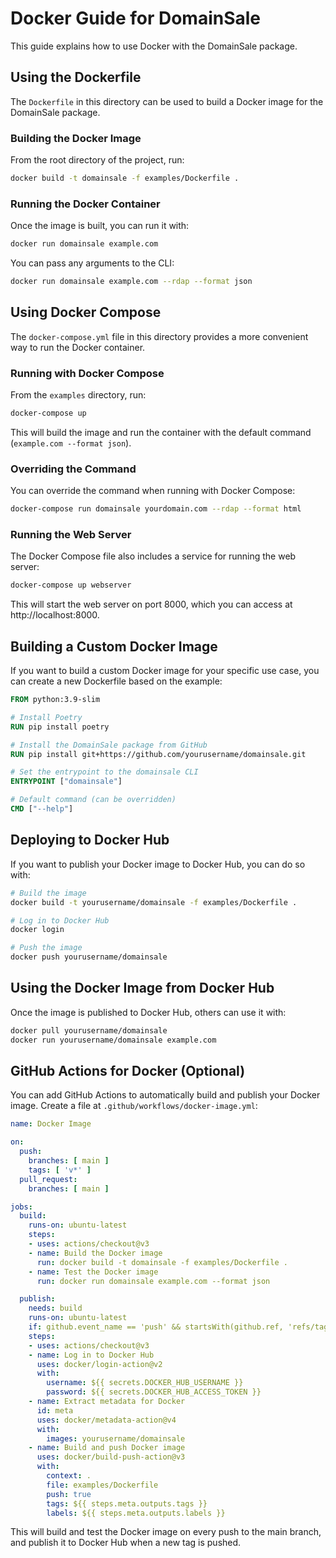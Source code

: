 # Docker Guide for DomainSale

This guide explains how to use Docker with the DomainSale package.

## Using the Dockerfile

The `Dockerfile` in this directory can be used to build a Docker image for the DomainSale package.

### Building the Docker Image

From the root directory of the project, run:

```bash
docker build -t domainsale -f examples/Dockerfile .
```

### Running the Docker Container

Once the image is built, you can run it with:

```bash
docker run domainsale example.com
```

You can pass any arguments to the CLI:

```bash
docker run domainsale example.com --rdap --format json
```

## Using Docker Compose

The `docker-compose.yml` file in this directory provides a more convenient way to run the Docker container.

### Running with Docker Compose

From the `examples` directory, run:

```bash
docker-compose up
```

This will build the image and run the container with the default command (`example.com --format json`).

### Overriding the Command

You can override the command when running with Docker Compose:

```bash
docker-compose run domainsale yourdomain.com --rdap --format html
```

### Running the Web Server

The Docker Compose file also includes a service for running the web server:

```bash
docker-compose up webserver
```

This will start the web server on port 8000, which you can access at http://localhost:8000.

## Building a Custom Docker Image

If you want to build a custom Docker image for your specific use case, you can create a new Dockerfile based on the example:

```dockerfile
FROM python:3.9-slim

# Install Poetry
RUN pip install poetry

# Install the DomainSale package from GitHub
RUN pip install git+https://github.com/yourusername/domainsale.git

# Set the entrypoint to the domainsale CLI
ENTRYPOINT ["domainsale"]

# Default command (can be overridden)
CMD ["--help"]
```

## Deploying to Docker Hub

If you want to publish your Docker image to Docker Hub, you can do so with:

```bash
# Build the image
docker build -t yourusername/domainsale -f examples/Dockerfile .

# Log in to Docker Hub
docker login

# Push the image
docker push yourusername/domainsale
```

## Using the Docker Image from Docker Hub

Once the image is published to Docker Hub, others can use it with:

```bash
docker pull yourusername/domainsale
docker run yourusername/domainsale example.com
```

## GitHub Actions for Docker (Optional)

You can add GitHub Actions to automatically build and publish your Docker image. Create a file at `.github/workflows/docker-image.yml`:

```yaml
name: Docker Image

on:
  push:
    branches: [ main ]
    tags: [ 'v*' ]
  pull_request:
    branches: [ main ]

jobs:
  build:
    runs-on: ubuntu-latest
    steps:
    - uses: actions/checkout@v3
    - name: Build the Docker image
      run: docker build -t domainsale -f examples/Dockerfile .
    - name: Test the Docker image
      run: docker run domainsale example.com --format json

  publish:
    needs: build
    runs-on: ubuntu-latest
    if: github.event_name == 'push' && startsWith(github.ref, 'refs/tags')
    steps:
    - uses: actions/checkout@v3
    - name: Log in to Docker Hub
      uses: docker/login-action@v2
      with:
        username: ${{ secrets.DOCKER_HUB_USERNAME }}
        password: ${{ secrets.DOCKER_HUB_ACCESS_TOKEN }}
    - name: Extract metadata for Docker
      id: meta
      uses: docker/metadata-action@v4
      with:
        images: yourusername/domainsale
    - name: Build and push Docker image
      uses: docker/build-push-action@v3
      with:
        context: .
        file: examples/Dockerfile
        push: true
        tags: ${{ steps.meta.outputs.tags }}
        labels: ${{ steps.meta.outputs.labels }}
```

This will build and test the Docker image on every push to the main branch, and publish it to Docker Hub when a new tag is pushed.
